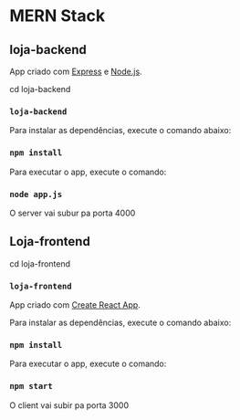 # MERN Stack

## loja-backend

App criado com [Express](https://expressjs.com) e [Node.js](https://nodejs.org).

cd loja-backend

### `loja-backend`

Para instalar as dependências, execute o comando abaixo:

### `npm install`

Para executar o app, execute o comando:

### `node app.js`

O server vai subur pa porta 4000

## Loja-frontend

cd loja-frontend

### `loja-frontend`

App criado com [Create React App](https://github.com/facebook/create-react-app).

Para instalar as dependências, execute o comando abaixo:

### `npm install`

Para executar o app, execute o comando:

### `npm start`

O client vai subir pa porta 3000
